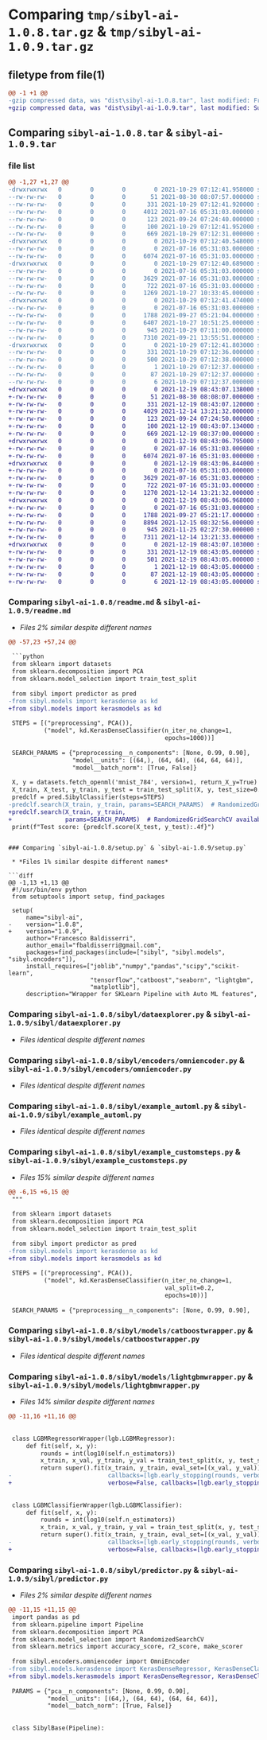 # Comparing `tmp/sibyl-ai-1.0.8.tar.gz` & `tmp/sibyl-ai-1.0.9.tar.gz`

## filetype from file(1)

```diff
@@ -1 +1 @@
-gzip compressed data, was "dist\sibyl-ai-1.0.8.tar", last modified: Fri Oct 29 07:12:41 2021, max compression
+gzip compressed data, was "dist\sibyl-ai-1.0.9.tar", last modified: Sun Dec 19 08:43:07 2021, max compression
```

## Comparing `sibyl-ai-1.0.8.tar` & `sibyl-ai-1.0.9.tar`

### file list

```diff
@@ -1,27 +1,27 @@
-drwxrwxrwx   0        0        0        0 2021-10-29 07:12:41.958000 sibyl-ai-1.0.8/
--rw-rw-rw-   0        0        0       51 2021-08-30 08:07:57.000000 sibyl-ai-1.0.8/.gitignore
--rw-rw-rw-   0        0        0      331 2021-10-29 07:12:41.920000 sibyl-ai-1.0.8/PKG-INFO
--rw-rw-rw-   0        0        0     4012 2021-07-16 05:31:03.000000 sibyl-ai-1.0.8/readme.md
--rw-rw-rw-   0        0        0      123 2021-09-24 07:24:40.000000 sibyl-ai-1.0.8/requirements.txt
--rw-rw-rw-   0        0        0      100 2021-10-29 07:12:41.952000 sibyl-ai-1.0.8/setup.cfg
--rw-rw-rw-   0        0        0      669 2021-10-29 07:12:31.000000 sibyl-ai-1.0.8/setup.py
-drwxrwxrwx   0        0        0        0 2021-10-29 07:12:40.548000 sibyl-ai-1.0.8/sibyl/
--rw-rw-rw-   0        0        0        0 2021-07-16 05:31:03.000000 sibyl-ai-1.0.8/sibyl/__init__.py
--rw-rw-rw-   0        0        0     6074 2021-07-16 05:31:03.000000 sibyl-ai-1.0.8/sibyl/dataexplorer.py
-drwxrwxrwx   0        0        0        0 2021-10-29 07:12:40.689000 sibyl-ai-1.0.8/sibyl/encoders/
--rw-rw-rw-   0        0        0        0 2021-07-16 05:31:03.000000 sibyl-ai-1.0.8/sibyl/encoders/__init__.py
--rw-rw-rw-   0        0        0     3629 2021-07-16 05:31:03.000000 sibyl-ai-1.0.8/sibyl/encoders/omniencoder.py
--rw-rw-rw-   0        0        0      722 2021-07-16 05:31:03.000000 sibyl-ai-1.0.8/sibyl/example_automl.py
--rw-rw-rw-   0        0        0     1269 2021-10-27 10:33:45.000000 sibyl-ai-1.0.8/sibyl/example_customsteps.py
-drwxrwxrwx   0        0        0        0 2021-10-29 07:12:41.474000 sibyl-ai-1.0.8/sibyl/models/
--rw-rw-rw-   0        0        0        0 2021-07-16 05:31:03.000000 sibyl-ai-1.0.8/sibyl/models/__init__.py
--rw-rw-rw-   0        0        0     1788 2021-09-27 05:21:04.000000 sibyl-ai-1.0.8/sibyl/models/catboostwrapper.py
--rw-rw-rw-   0        0        0     6407 2021-10-27 10:51:25.000000 sibyl-ai-1.0.8/sibyl/models/kerasdense.py
--rw-rw-rw-   0        0        0      945 2021-10-29 07:11:00.000000 sibyl-ai-1.0.8/sibyl/models/lightgbmwrapper.py
--rw-rw-rw-   0        0        0     7310 2021-09-21 13:55:51.000000 sibyl-ai-1.0.8/sibyl/predictor.py
-drwxrwxrwx   0        0        0        0 2021-10-29 07:12:41.803000 sibyl-ai-1.0.8/sibyl_ai.egg-info/
--rw-rw-rw-   0        0        0      331 2021-10-29 07:12:36.000000 sibyl-ai-1.0.8/sibyl_ai.egg-info/PKG-INFO
--rw-rw-rw-   0        0        0      500 2021-10-29 07:12:38.000000 sibyl-ai-1.0.8/sibyl_ai.egg-info/SOURCES.txt
--rw-rw-rw-   0        0        0        1 2021-10-29 07:12:37.000000 sibyl-ai-1.0.8/sibyl_ai.egg-info/dependency_links.txt
--rw-rw-rw-   0        0        0       87 2021-10-29 07:12:37.000000 sibyl-ai-1.0.8/sibyl_ai.egg-info/requires.txt
--rw-rw-rw-   0        0        0        6 2021-10-29 07:12:37.000000 sibyl-ai-1.0.8/sibyl_ai.egg-info/top_level.txt
+drwxrwxrwx   0        0        0        0 2021-12-19 08:43:07.138000 sibyl-ai-1.0.9/
+-rw-rw-rw-   0        0        0       51 2021-08-30 08:08:07.000000 sibyl-ai-1.0.9/.gitignore
+-rw-rw-rw-   0        0        0      331 2021-12-19 08:43:07.120000 sibyl-ai-1.0.9/PKG-INFO
+-rw-rw-rw-   0        0        0     4029 2021-12-14 13:21:32.000000 sibyl-ai-1.0.9/readme.md
+-rw-rw-rw-   0        0        0      123 2021-09-24 07:24:50.000000 sibyl-ai-1.0.9/requirements.txt
+-rw-rw-rw-   0        0        0      100 2021-12-19 08:43:07.134000 sibyl-ai-1.0.9/setup.cfg
+-rw-rw-rw-   0        0        0      669 2021-12-19 08:37:00.000000 sibyl-ai-1.0.9/setup.py
+drwxrwxrwx   0        0        0        0 2021-12-19 08:43:06.795000 sibyl-ai-1.0.9/sibyl/
+-rw-rw-rw-   0        0        0        0 2021-07-16 05:31:03.000000 sibyl-ai-1.0.9/sibyl/__init__.py
+-rw-rw-rw-   0        0        0     6074 2021-07-16 05:31:03.000000 sibyl-ai-1.0.9/sibyl/dataexplorer.py
+drwxrwxrwx   0        0        0        0 2021-12-19 08:43:06.844000 sibyl-ai-1.0.9/sibyl/encoders/
+-rw-rw-rw-   0        0        0        0 2021-07-16 05:31:03.000000 sibyl-ai-1.0.9/sibyl/encoders/__init__.py
+-rw-rw-rw-   0        0        0     3629 2021-07-16 05:31:03.000000 sibyl-ai-1.0.9/sibyl/encoders/omniencoder.py
+-rw-rw-rw-   0        0        0      722 2021-07-16 05:31:03.000000 sibyl-ai-1.0.9/sibyl/example_automl.py
+-rw-rw-rw-   0        0        0     1270 2021-12-14 13:21:32.000000 sibyl-ai-1.0.9/sibyl/example_customsteps.py
+drwxrwxrwx   0        0        0        0 2021-12-19 08:43:06.968000 sibyl-ai-1.0.9/sibyl/models/
+-rw-rw-rw-   0        0        0        0 2021-07-16 05:31:03.000000 sibyl-ai-1.0.9/sibyl/models/__init__.py
+-rw-rw-rw-   0        0        0     1788 2021-09-27 05:21:17.000000 sibyl-ai-1.0.9/sibyl/models/catboostwrapper.py
+-rw-rw-rw-   0        0        0     8894 2021-12-15 08:32:56.000000 sibyl-ai-1.0.9/sibyl/models/kerasmodels.py
+-rw-rw-rw-   0        0        0      945 2021-11-25 02:27:30.000000 sibyl-ai-1.0.9/sibyl/models/lightgbmwrapper.py
+-rw-rw-rw-   0        0        0     7311 2021-12-14 13:21:33.000000 sibyl-ai-1.0.9/sibyl/predictor.py
+drwxrwxrwx   0        0        0        0 2021-12-19 08:43:07.103000 sibyl-ai-1.0.9/sibyl_ai.egg-info/
+-rw-rw-rw-   0        0        0      331 2021-12-19 08:43:05.000000 sibyl-ai-1.0.9/sibyl_ai.egg-info/PKG-INFO
+-rw-rw-rw-   0        0        0      501 2021-12-19 08:43:05.000000 sibyl-ai-1.0.9/sibyl_ai.egg-info/SOURCES.txt
+-rw-rw-rw-   0        0        0        1 2021-12-19 08:43:05.000000 sibyl-ai-1.0.9/sibyl_ai.egg-info/dependency_links.txt
+-rw-rw-rw-   0        0        0       87 2021-12-19 08:43:05.000000 sibyl-ai-1.0.9/sibyl_ai.egg-info/requires.txt
+-rw-rw-rw-   0        0        0        6 2021-12-19 08:43:05.000000 sibyl-ai-1.0.9/sibyl_ai.egg-info/top_level.txt
```

### Comparing `sibyl-ai-1.0.8/readme.md` & `sibyl-ai-1.0.9/readme.md`

 * *Files 2% similar despite different names*

```diff
@@ -57,23 +57,24 @@
 
 ```python
 from sklearn import datasets
 from sklearn.decomposition import PCA
 from sklearn.model_selection import train_test_split
 
 from sibyl import predictor as pred
-from sibyl.models import kerasdense as kd
+from sibyl.models import kerasmodels as kd
 
 STEPS = [("preprocessing", PCA()),
          ("model", kd.KerasDenseClassifier(n_iter_no_change=1,
                                            epochs=1000))]
 
 SEARCH_PARAMS = {"preprocessing__n_components": [None, 0.99, 0.90],
                  "model__units": [(64,), (64, 64), (64, 64, 64)],
                  "model__batch_norm": [True, False]}
 
 X, y = datasets.fetch_openml('mnist_784', version=1, return_X_y=True)
 X_train, X_test, y_train, y_test = train_test_split(X, y, test_size=0.2)
 predclf = pred.SibylClassifier(steps=STEPS)
-predclf.search(X_train, y_train, params=SEARCH_PARAMS)  # RandomizedGridSearchCV available but also fit method is available
+predclf.search(X_train, y_train,
+               params=SEARCH_PARAMS)  # RandomizedGridSearchCV available but also fit method is available
 print(f"Test score: {predclf.score(X_test, y_test):.4f}")
 ```
```

### Comparing `sibyl-ai-1.0.8/setup.py` & `sibyl-ai-1.0.9/setup.py`

 * *Files 1% similar despite different names*

```diff
@@ -1,13 +1,13 @@
 #!/usr/bin/env python
 from setuptools import setup, find_packages
 
 setup(
     name="sibyl-ai",
-    version="1.0.8",
+    version="1.0.9",
     author="Francesco Baldisserri",
     author_email="fbaldisserri@gmail.com",
     packages=find_packages(include=["sibyl", "sibyl.models", "sibyl.encoders"]),
     install_requires=["joblib","numpy","pandas","scipy","scikit-learn",
                       "tensorflow","catboost","seaborn", "lightgbm",
                       "matplotlib"],
     description="Wrapper for SKLearn Pipeline with Auto ML features",
```

### Comparing `sibyl-ai-1.0.8/sibyl/dataexplorer.py` & `sibyl-ai-1.0.9/sibyl/dataexplorer.py`

 * *Files identical despite different names*

### Comparing `sibyl-ai-1.0.8/sibyl/encoders/omniencoder.py` & `sibyl-ai-1.0.9/sibyl/encoders/omniencoder.py`

 * *Files identical despite different names*

### Comparing `sibyl-ai-1.0.8/sibyl/example_automl.py` & `sibyl-ai-1.0.9/sibyl/example_automl.py`

 * *Files identical despite different names*

### Comparing `sibyl-ai-1.0.8/sibyl/example_customsteps.py` & `sibyl-ai-1.0.9/sibyl/example_customsteps.py`

 * *Files 15% similar despite different names*

```diff
@@ -6,15 +6,15 @@
 """
 
 from sklearn import datasets
 from sklearn.decomposition import PCA
 from sklearn.model_selection import train_test_split
 
 from sibyl import predictor as pred
-from sibyl.models import kerasdense as kd
+from sibyl.models import kerasmodels as kd
 
 STEPS = [("preprocessing", PCA()),
          ("model", kd.KerasDenseClassifier(n_iter_no_change=1,
                                            val_split=0.2,
                                            epochs=10))]
 
 SEARCH_PARAMS = {"preprocessing__n_components": [None, 0.99, 0.90],
```

### Comparing `sibyl-ai-1.0.8/sibyl/models/catboostwrapper.py` & `sibyl-ai-1.0.9/sibyl/models/catboostwrapper.py`

 * *Files identical despite different names*

### Comparing `sibyl-ai-1.0.8/sibyl/models/lightgbmwrapper.py` & `sibyl-ai-1.0.9/sibyl/models/lightgbmwrapper.py`

 * *Files 14% similar despite different names*

```diff
@@ -11,16 +11,16 @@
 
 
 class LGBMRegressorWrapper(lgb.LGBMRegressor):
     def fit(self, x, y):
         rounds = int(log10(self.n_estimators))
         x_train, x_val, y_train, y_val = train_test_split(x, y, test_size=0.2)
         return super().fit(x_train, y_train, eval_set=[(x_val, y_val)],
-                           callbacks=[lgb.early_stopping(rounds, verbose=False)])
+                           verbose=False, callbacks=[lgb.early_stopping(rounds)])
 
 
 class LGBMClassifierWrapper(lgb.LGBMClassifier):
     def fit(self, x, y):
         rounds = int(log10(self.n_estimators))
         x_train, x_val, y_train, y_val = train_test_split(x, y, test_size=0.2)
         return super().fit(x_train, y_train, eval_set=[(x_val, y_val)],
-                           callbacks=[lgb.early_stopping(rounds, verbose=False)])
+                           verbose=False, callbacks=[lgb.early_stopping(rounds)])
```

### Comparing `sibyl-ai-1.0.8/sibyl/predictor.py` & `sibyl-ai-1.0.9/sibyl/predictor.py`

 * *Files 2% similar despite different names*

```diff
@@ -11,15 +11,15 @@
 import pandas as pd
 from sklearn.pipeline import Pipeline
 from sklearn.decomposition import PCA
 from sklearn.model_selection import RandomizedSearchCV
 from sklearn.metrics import accuracy_score, r2_score, make_scorer
 
 from sibyl.encoders.omniencoder import OmniEncoder
-from sibyl.models.kerasdense import KerasDenseRegressor, KerasDenseClassifier
+from sibyl.models.kerasmodels import KerasDenseRegressor, KerasDenseClassifier
 
 PARAMS = {"pca__n_components": [None, 0.99, 0.90],
           "model__units": [(64,), (64, 64), (64, 64, 64)],
           "model__batch_norm": [True, False]}
 
 
 class SibylBase(Pipeline):
```

